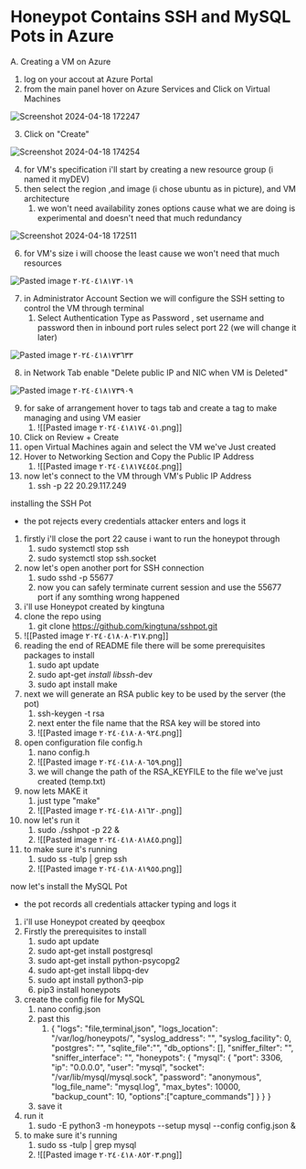 #
# Honeypot Contains SSH and MySQL Pots in Azure

A. Creating a VM on Azure
1. log on your accout at Azure Portal
2. from the main panel hover on Azure Services and Click on Virtual Machines

![Screenshot 2024-04-18 172247](https://github.com/KhalidKbashi/honeypot-doc/assets/54905807/25ecb0c5-b0d8-40a3-9fd3-514f750b16e7)

3. Click on "Create"

![Screenshot 2024-04-18 174254](https://github.com/KhalidKbashi/honeypot-doc/assets/54905807/0ece161b-a900-4887-9264-1d93f1130535)

4. for VM's specification i'll start by creating a new resource group (i named it myDEV)
5. then select the region ,and image (i chose ubuntu as in picture), and VM architecture 
	1. we won't need availability zones options cause what we are doing is experimental and doesn't need that much redundancy
 
 ![Screenshot 2024-04-18 172511](https://github.com/KhalidKbashi/honeypot-doc/assets/54905807/a462f3f0-cab3-4170-ba76-7f11c4ab8cf0)

6. for VM's size i will choose the least cause we won't need that much resources

![Pasted image ٢٠٢٤٠٤١٨١٧٣٠١٩](https://github.com/KhalidKbashi/honeypot-doc/assets/54905807/26e95b5e-1510-4ce6-87a9-8c570fc8d3b3)

7. in Administrator Account Section we will configure the SSH setting to control the VM through terminal
	1. Select Authentication Type as Password , set username and password then in inbound port rules select port 22 (we will change it later)

![Pasted image ٢٠٢٤٠٤١٨١٧٣٦٣٣](https://github.com/KhalidKbashi/honeypot-doc/assets/54905807/9e3df800-b269-4c81-b289-18df2306c618)

8. in Network Tab enable "Delete public IP and NIC when VM is Deleted" 

![Pasted image ٢٠٢٤٠٤١٨١٧٣٩٠٩](https://github.com/KhalidKbashi/honeypot-doc/assets/54905807/1789d7c0-316e-40c6-8c51-39de6af4ba7c)

9. for sake of arrangement hover to tags tab and create a tag to make managing and using VM easier
	1. ![[Pasted image ٢٠٢٤٠٤١٨١٧٤٠٥١.png]]
10. Click on Review + Create
11. open Virtual Machines again and select the VM we've Just created
12. Hover to Networking Section and Copy the Public IP Address 
	1. ![[Pasted image ٢٠٢٤٠٤١٨١٧٤٤٥٤.png]]
13. now let's connect to the VM through VM's Public IP Address
	1. ssh -p 22 20.29.117.249

installing the SSH Pot
* the pot rejects every credentials attacker enters and logs it

1. firstly i'll close the port 22 cause i want to run the honeypot through 
	1. sudo systemctl stop ssh
	2. sudo systemctl stop ssh.socket
2. now let's open another port for SSH connection
	1. sudo sshd -p 55677
	2. now you can safely terminate current session and use the 55677 port if any somthing wrong happened
3. i'll use Honeypot created by kingtuna
4. clone the repo using 
	1. git clone https://github.com/kingtuna/sshpot.git
5. ![[Pasted image ٢٠٢٤٠٤١٨٠٨٠٣١٧.png]]
6. reading the end of README file there will be some prerequisites packages to install 
	1. sudo apt update
	2. sudo apt-get _install libssh_-dev
	3. sudo apt install make
7. next we will generate an RSA public key to be used by the server (the pot)
	1. ssh-keygen -t rsa
	2. next enter the file name that the RSA key will be stored into
	3. ![[Pasted image ٢٠٢٤٠٤١٨٠٨٠٩٢٤.png]]
8. open configuration file config.h
	1. nano config.h
	2. ![[Pasted image ٢٠٢٤٠٤١٨٠٨٠٦٥٩.png]]
	3. we will change the path of the RSA_KEYFILE to the file we've just created (temp.txt)
9. now lets MAKE it
	1. just type "make"
	2. ![[Pasted image ٢٠٢٤٠٤١٨٠٨١٦٢٠.png]]
10. now let's run it
	1. sudo ./sshpot -p 22 &
	2. ![[Pasted image ٢٠٢٤٠٤١٨٠٨١٨٤٥.png]]
11. to make sure it's running
	1. sudo ss -tulp | grep ssh
	2. ![[Pasted image ٢٠٢٤٠٤١٨٠٨١٩٥٥.png]]

now let's install the MySQL Pot
* the pot records all credentials attacker typing and logs it

1. i'll use Honeypot created by qeeqbox
3. Firstly the prerequisites to install 
	1. sudo apt update
	2. sudo apt-get install postgresql
	3. sudo apt-get install python-psycopg2
	4. sudo apt-get install libpq-dev
	5. sudo apt install python3-pip
	6. pip3 install honeypots
4. create the config file for MySQL
	1. nano config.json
	2. past this
		1. {
  "logs": "file,terminal,json",
  "logs_location": "/var/log/honeypots/",
  "syslog_address": "",
  "syslog_facility": 0,
  "postgres": "",
  "sqlite_file":"",
  "db_options": [],
  "sniffer_filter": "",
  "sniffer_interface": "",
  "honeypots": {
    "mysql": {
      "port": 3306,
      "ip": "0.0.0.0",
      "user": "mysql",
      "socket": "/var/lib/mysql/mysql.sock",
      "password": "anonymous",
      "log_file_name": "mysql.log",
      "max_bytes": 10000,
      "backup_count": 10,
      "options":["capture_commands"]
    }
  }
}
	3. save it
5. run it
	1. sudo -E python3 -m honeypots --setup mysql --config config.json &
6. to make sure it's running
	1. sudo ss -tulp | grep mysql
	2. ![[Pasted image ٢٠٢٤٠٤١٨٠٨٥٢٠٣.png]]
